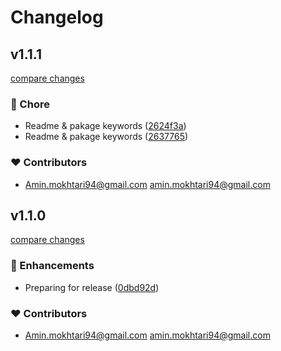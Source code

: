 # Changelog

## v1.1.1

[compare changes](https://github.com/aminmokhtari94/nuxt-rtlcss/compare/v1.1.0...v1.1.1)

### 🏡 Chore

- Readme & pakage keywords ([2624f3a](https://github.com/aminmokhtari94/nuxt-rtlcss/commit/2624f3a))
- Readme & pakage keywords ([2637765](https://github.com/aminmokhtari94/nuxt-rtlcss/commit/2637765))

### ❤️ Contributors

- Amin.mokhtari94@gmail.com <amin.mokhtari94@gmail.com>

## v1.1.0

[compare changes](https://github.com/aminmokhtari94/nuxt-rtlcss/compare/v1.0.2...v1.1.0)

### 🚀 Enhancements

- Preparing for release ([0dbd92d](https://github.com/aminmokhtari94/nuxt-rtlcss/commit/0dbd92d))

### ❤️ Contributors

- Amin.mokhtari94@gmail.com <amin.mokhtari94@gmail.com>
